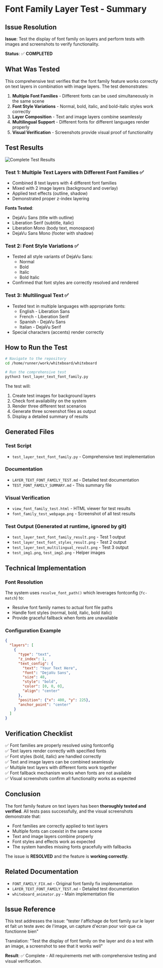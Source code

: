 # Font Family Layer Test - Summary

## Issue Resolution

**Issue**: Test the display of font family on layers and perform tests with images and screenshots to verify functionality.

**Status**: ✅ **COMPLETED**

## What Was Tested

This comprehensive test verifies that the font family feature works correctly on text layers in combination with image layers. The test demonstrates:

1. **Multiple Font Families** - Different fonts can be used simultaneously in the same scene
2. **Font Style Variations** - Normal, bold, italic, and bold-italic styles work correctly
3. **Layer Composition** - Text and image layers combine seamlessly
4. **Multilingual Support** - Different fonts for different languages render properly
5. **Visual Verification** - Screenshots provide visual proof of functionality

## Test Results

![Complete Test Results](https://github.com/user-attachments/assets/71f6ab77-5abe-4032-9845-98f8e94882ca)

### Test 1: Multiple Text Layers with Different Font Families ✅
- Combined 8 text layers with 4 different font families
- Mixed with 2 image layers (background and overlay)
- Applied text effects (outline, shadow)
- Demonstrated proper z-index layering

**Fonts Tested**:
- DejaVu Sans (title with outline)
- Liberation Serif (subtitle, italic)
- Liberation Mono (body text, monospace)
- DejaVu Sans Mono (footer with shadow)

### Test 2: Font Style Variations ✅
- Tested all style variants of DejaVu Sans:
  - Normal
  - Bold
  - Italic
  - Bold Italic
- Confirmed that font styles are correctly resolved and rendered

### Test 3: Multilingual Text ✅
- Tested text in multiple languages with appropriate fonts:
  - English - Liberation Sans
  - French - Liberation Serif
  - Spanish - DejaVu Sans
  - Italian - DejaVu Serif
- Special characters (accents) render correctly

## How to Run the Test

```bash
# Navigate to the repository
cd /home/runner/work/whiteboard/whiteboard

# Run the comprehensive test
python3 test_layer_text_font_family.py
```

The test will:
1. Create test images for background layers
2. Check font availability on the system
3. Render three different test scenarios
4. Generate three screenshot files as output
5. Display a detailed summary of results

## Generated Files

### Test Script
- `test_layer_text_font_family.py` - Comprehensive test implementation

### Documentation
- `LAYER_TEXT_FONT_FAMILY_TEST.md` - Detailed test documentation
- `TEST_FONT_FAMILY_SUMMARY.md` - This summary file

### Visual Verification
- `view_font_family_test.html` - HTML viewer for test results
- `font_family_test_webpage.png` - Screenshot of all test results

### Test Output (Generated at runtime, ignored by git)
- `test_layer_text_font_family_result.png` - Test 1 output
- `test_layer_text_font_styles_result.png` - Test 2 output
- `test_layer_text_multilingual_result.png` - Test 3 output
- `test_img1.png`, `test_img2.png` - Helper images

## Technical Implementation

### Font Resolution
The system uses `resolve_font_path()` which leverages fontconfig (`fc-match`) to:
- Resolve font family names to actual font file paths
- Handle font styles (normal, bold, italic, bold italic)
- Provide graceful fallback when fonts are unavailable

### Configuration Example
```json
{
  "layers": [
    {
      "type": "text",
      "z_index": 1,
      "text_config": {
        "text": "Your Text Here",
        "font": "DejaVu Sans",
        "size": 48,
        "style": "bold",
        "color": [0, 0, 0],
        "align": "center"
      },
      "position": {"x": 400, "y": 225},
      "anchor_point": "center"
    }
  ]
}
```

## Verification Checklist

✅ Font families are properly resolved using fontconfig  
✅ Text layers render correctly with specified fonts  
✅ Font styles (bold, italic) are handled correctly  
✅ Text and image layers can be combined seamlessly  
✅ Multiple text layers with different fonts work together  
✅ Font fallback mechanism works when fonts are not available  
✅ Visual screenshots confirm all functionality works as expected  

## Conclusion

The font family feature on text layers has been **thoroughly tested and verified**. All tests pass successfully, and the visual screenshots demonstrate that:

- Font families are correctly applied to text layers
- Multiple fonts can coexist in the same scene
- Text and image layers combine properly
- Font styles and effects work as expected
- The system handles missing fonts gracefully with fallbacks

The issue is **RESOLVED** and the feature is **working correctly**.

## Related Documentation

- `FONT_FAMILY_FIX.md` - Original font family fix implementation
- `LAYER_TEXT_FONT_FAMILY_TEST.md` - Detailed test documentation
- `whiteboard_animator.py` - Main implementation file

## Issue Reference

This test addresses the issue: "tester l'affichage de font family sur le layer et fait un teste avec de l'image, un capture d'ecran pour voir que ca fonctionne bien"

Translation: "Test the display of font family on the layer and do a test with an image, a screenshot to see that it works well"

**Result**: ✅ Complete - All requirements met with comprehensive testing and visual verification.
